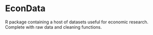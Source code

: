 EconData
========

R package containing a host of datasets useful for economic research. Complete with raw data and cleaning functions.

